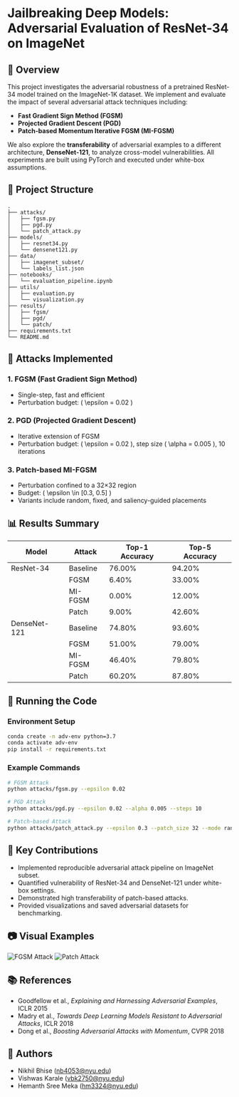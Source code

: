 # Jailbreaking Deep Models: Adversarial Evaluation of ResNet-34 on ImageNet

## 📌 Overview

This project investigates the adversarial robustness of a pretrained ResNet-34 model trained on the ImageNet-1K dataset. We implement and evaluate the impact of several adversarial attack techniques including:

- **Fast Gradient Sign Method (FGSM)**
- **Projected Gradient Descent (PGD)**
- **Patch-based Momentum Iterative FGSM (MI-FGSM)**

We also explore the **transferability** of adversarial examples to a different architecture, **DenseNet-121**, to analyze cross-model vulnerabilities. All experiments are built using PyTorch and executed under white-box assumptions.

## 📁 Project Structure

```
.
├── attacks/
│   ├── fgsm.py
│   ├── pgd.py
│   └── patch_attack.py
├── models/
│   ├── resnet34.py
│   └── densenet121.py
├── data/
│   ├── imagenet_subset/
│   └── labels_list.json
├── notebooks/
│   └── evaluation_pipeline.ipynb
├── utils/
│   ├── evaluation.py
│   └── visualization.py
├── results/
│   ├── fgsm/
│   ├── pgd/
│   └── patch/
├── requirements.txt
└── README.md
```

## 🧪 Attacks Implemented

### 1. FGSM (Fast Gradient Sign Method)
- Single-step, fast and efficient
- Perturbation budget: \( \epsilon = 0.02 \)

### 2. PGD (Projected Gradient Descent)
- Iterative extension of FGSM
- Perturbation budget: \( \epsilon = 0.02 \), step size \( \alpha = 0.005 \), 10 iterations

### 3. Patch-based MI-FGSM
- Perturbation confined to a 32×32 region
- Budget: \( \epsilon \in [0.3, 0.5] \)
- Variants include random, fixed, and saliency-guided placements

## 📊 Results Summary

| **Model**       | **Attack** | **Top-1 Accuracy** | **Top-5 Accuracy** |
|----------------|------------|--------------------|--------------------|
| ResNet-34      | Baseline   | 76.00%             | 94.20%             |
|                | FGSM       | 6.40%              | 33.00%             |
|                | MI-FGSM    | 0.00%              | 12.00%             |
|                | Patch      | 9.00%              | 42.60%             |
| DenseNet-121   | Baseline   | 74.80%             | 93.60%             |
|                | FGSM       | 51.00%             | 79.00%             |
|                | MI-FGSM    | 46.40%             | 79.80%             |
|                | Patch      | 60.20%             | 87.80%             |

## 🚀 Running the Code

### Environment Setup

```bash
conda create -n adv-env python=3.7
conda activate adv-env
pip install -r requirements.txt
```

### Example Commands

```bash
# FGSM Attack
python attacks/fgsm.py --epsilon 0.02

# PGD Attack
python attacks/pgd.py --epsilon 0.02 --alpha 0.005 --steps 10

# Patch-based Attack
python attacks/patch_attack.py --epsilon 0.3 --patch_size 32 --mode random
```

## 🔬 Key Contributions

- Implemented reproducible adversarial attack pipeline on ImageNet subset.
- Quantified vulnerability of ResNet-34 and DenseNet-121 under white-box settings.
- Demonstrated high transferability of patch-based attacks.
- Provided visualizations and saved adversarial datasets for benchmarking.

## 📷 Visual Examples

![FGSM Attack](results/fgsm/sample1.png)
![Patch Attack](results/patch/sample2.png)

## 📚 References

- Goodfellow et al., *Explaining and Harnessing Adversarial Examples*, ICLR 2015
- Madry et al., *Towards Deep Learning Models Resistant to Adversarial Attacks*, ICLR 2018
- Dong et al., *Boosting Adversarial Attacks with Momentum*, CVPR 2018

## 👥 Authors

- Nikhil Bhise (nb4053@nyu.edu)  
- Vishwas Karale (vbk2750@nyu.edu)  
- Hemanth Sree Meka (hm3324@nyu.edu)
